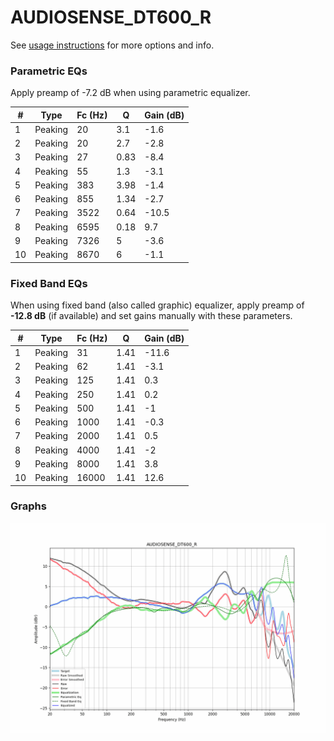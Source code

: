 # AUDIOSENSE_DT600_R
See [usage instructions](https://github.com/jaakkopasanen/AutoEq#usage) for more options and info.

### Parametric EQs
Apply preamp of -7.2 dB when using parametric equalizer.

|   # | Type    |   Fc (Hz) |    Q |   Gain (dB) |
|-----|---------|-----------|------|-------------|
|   1 | Peaking |        20 | 3.1  |        -1.6 |
|   2 | Peaking |        20 | 2.7  |        -2.8 |
|   3 | Peaking |        27 | 0.83 |        -8.4 |
|   4 | Peaking |        55 | 1.3  |        -3.1 |
|   5 | Peaking |       383 | 3.98 |        -1.4 |
|   6 | Peaking |       855 | 1.34 |        -2.7 |
|   7 | Peaking |      3522 | 0.64 |       -10.5 |
|   8 | Peaking |      6595 | 0.18 |         9.7 |
|   9 | Peaking |      7326 | 5    |        -3.6 |
|  10 | Peaking |      8670 | 6    |        -1.1 |

### Fixed Band EQs
When using fixed band (also called graphic) equalizer, apply preamp of **-12.8 dB** (if available) and set gains manually with these parameters.

|   # | Type    |   Fc (Hz) |    Q |   Gain (dB) |
|-----|---------|-----------|------|-------------|
|   1 | Peaking |        31 | 1.41 |       -11.6 |
|   2 | Peaking |        62 | 1.41 |        -3.1 |
|   3 | Peaking |       125 | 1.41 |         0.3 |
|   4 | Peaking |       250 | 1.41 |         0.2 |
|   5 | Peaking |       500 | 1.41 |        -1   |
|   6 | Peaking |      1000 | 1.41 |        -0.3 |
|   7 | Peaking |      2000 | 1.41 |         0.5 |
|   8 | Peaking |      4000 | 1.41 |        -2   |
|   9 | Peaking |      8000 | 1.41 |         3.8 |
|  10 | Peaking |     16000 | 1.41 |        12.6 |

### Graphs
![](./AUDIOSENSE_DT600_R.png)

